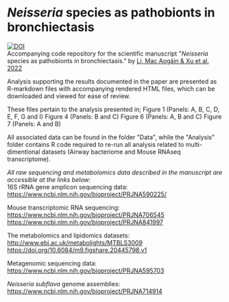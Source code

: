 # *Neisseria* species as pathobionts in bronchiectasis<br> 
[![DOI](https://zenodo.org/badge/DOI/10.5281/zenodo.6969817.svg)](https://doi.org/10.5281/zenodo.6969817)<br>
Accompanying code repository for the scientific manuscript "*Neisseria* species as pathobionts in bronchiectasis." by [Li, Mac Aogáin & Xu et al. 2022](https://www-sciencedirect-com.elib.tcd.ie/science/article/pii/S1931312822004048?via%3Dihub)

Analysis supporting the results documented in the paper are presented as R-markdown files with accompanying rendered HTML files, which can be downloaded and viewed for ease of review. 

These files pertain to the analysis presented in;
Figure 1 (Panels: A, B, C, D, E, F, G and I)
Figure 4 (Panels: B and C)
Figure 6 (Panels: A, B and C)
Figure 7 (Panels: A and B)

All associated data can be found in the folder "Data", while the "Analysis" folder contains R code required to re-run all analysis related to multi-dimentional datasets (Airway bacteriome and Mouse RNAseq transcriptome).


*All raw sequencing and metabolomics data described in the manuscript are accessible at the links below:*<br>
16S rRNA gene amplicon sequencing data:<br> 
https://www.ncbi.nlm.nih.gov/bioproject/PRJNA590225/

Mouse transcriptomic RNA sequencing:<br>
https://www.ncbi.nlm.nih.gov/bioproject/PRJNA706545 <br>
https://www.ncbi.nlm.nih.gov/bioproject/PRJNA841997

The metabolomics and lipidomics datasets:<br> 
http://www.ebi.ac.uk/metabolights/MTBLS3009<br> 
https://doi.org/10.6084/m9.figshare.20445798.v1

Metagenomic sequencing data:<br> 
https://www.ncbi.nlm.nih.gov/bioproject/PRJNA595703

*Neisseria subflava* genome assemblies:<br> 
https://www.ncbi.nlm.nih.gov/bioproject/PRJNA714914
